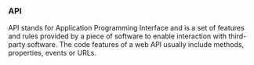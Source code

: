### API

API stands for Application Programming Interface and is a set of features and rules provided by a piece of software to enable interaction with third-party software.
The code features of a web API usually include methods, properties, events or URLs.

